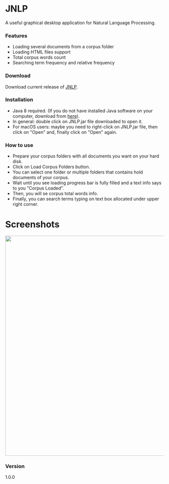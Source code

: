 # JNLP

A useful graphical desktop application for Natural Language Processing.

### Features
  - Loading several documents from a corpus folder
  - Loading HTML files support
  - Total corpus words count 
  - Searching term frequency and relative frequency

### Download
Download current release of [JNLP].

### Installation
- Java 8 required. (If you do not have installed Java software on your computer, download from [here]).
- In general: double click on JNLP.jar file downloaded to open it.
- For macOS users: maybe you need to right-click on JNLP.jar file, then click on "Open" and, finally click on "Open" again.

### How to use
- Prepare your corpus folders with all documents you want on your hard disk.
- Click on Load Corpus Folders button.
- You can select one folder or multiple folders that contains hold documents of your corpus.
- Wait until you see loading progress bar is fully filled and a text info says to you "Corpus Loaded".
- Then, you will se corpus total words info.
- Finally, you can search terms typing on text box allocated under upper right corner.

# Screenshots
<img src="http://i.imgur.com/3l16qgN.jpg" width="700"/>

### Version
1.0.0




   [JNLP]: <https://github.com/garmo/JNLP/releases/download/1.0.0/JNLP-1.0.1.jar>
  [here]:<https://www.java.com/download/>
